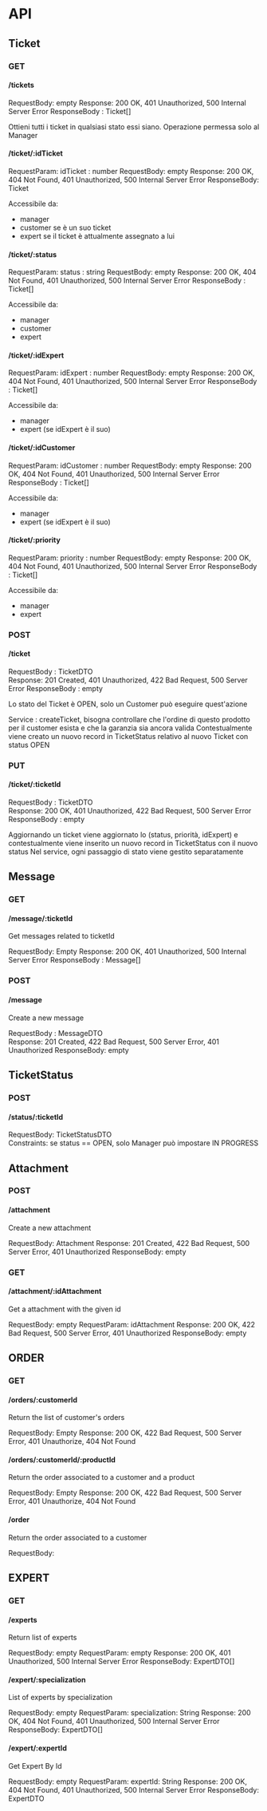 # API

## Ticket

### GET

#### /tickets
RequestBody: empty
Response: 200 OK, 401 Unauthorized, 500 Internal Server Error 
ResponseBody : Ticket[]

Ottieni tutti i ticket in qualsiasi stato essi siano.
Operazione permessa solo al Manager

#### /ticket/:idTicket
RequestParam: idTicket : number
RequestBody: empty
Response: 200 OK, 404 Not Found, 401 Unauthorized, 500 Internal Server Error
ResponseBody: Ticket

Accessibile da:
- manager
- customer se è un suo ticket
- expert se il ticket è attualmente assegnato a lui

#### /ticket/:status
RequestParam: status : string
RequestBody: empty
Response: 200 OK, 404 Not Found, 401 Unauthorized, 500 Internal Server Error
ResponseBody : Ticket[]

Accessibile da:
- manager
- customer
- expert

#### /ticket/:idExpert
RequestParam: idExpert : number
RequestBody: empty
Response: 200 OK, 404 Not Found, 401 Unauthorized, 500 Internal Server Error
ResponseBody : Ticket[]

Accessibile da:
- manager
- expert (se idExpert è il suo)

#### /ticket/:idCustomer
RequestParam: idCustomer : number
RequestBody: empty
Response: 200 OK, 404 Not Found, 401 Unauthorized, 500 Internal Server Error
ResponseBody : Ticket[]

Accessibile da:
- manager
- expert (se idExpert è il suo)

#### /ticket/:priority
RequestParam: priority : number
RequestBody: empty
Response: 200 OK, 404 Not Found, 401 Unauthorized, 500 Internal Server Error
ResponseBody : Ticket[]

Accessibile da:
- manager
- expert

### POST

#### /ticket
RequestBody : TicketDTO \
Response: 201 Created, 401 Unauthorized, 422 Bad Request, 500 Server Error
ResponseBody : empty

Lo stato del Ticket è OPEN, solo un Customer può eseguire quest'azione

Service : createTicket, bisogna controllare che l'ordine di questo prodotto per il customer esista e che la garanzia sia ancora valida
Contestualmente viene creato un nuovo record in TicketStatus relativo al nuovo Ticket con status OPEN

### PUT

#### /ticket/:ticketId
RequestBody : TicketDTO \
Response: 200 OK, 401 Unauthorized, 422 Bad Request, 500 Server Error
ResponseBody : empty

Aggiornando un ticket viene aggiornato lo (status, priorità, idExpert) e contestualmente viene inserito un nuovo record in TicketStatus con il nuovo status
Nel service, ogni passaggio di stato viene gestito separatamente

## Message

### GET

#### /message/:ticketId

Get messages related to ticketId

RequestBody: Empty
Response: 200 OK, 401 Unauthorized, 500 Internal Server Error
ResponseBody : Message[]

### POST

#### /message
Create a new message

RequestBody : MessageDTO \
Response: 201 Created, 422 Bad Request, 500 Server Error, 401 Unauthorized
ResponseBody: empty

## TicketStatus

### POST

#### /status/:ticketId

RequestBody: TicketStatusDTO \
Constraints: se status == OPEN, solo Manager può impostare IN PROGRESS

## Attachment

### POST 

#### /attachment
Create a new attachment

RequestBody: Attachment
Response: 201 Created, 422 Bad Request, 500 Server Error, 401 Unauthorized
ResponseBody: empty

### GET

#### /attachment/:idAttachment
Get a attachment with the given id

RequestBody: empty
RequestParam: idAttachment
Response: 200 OK, 422 Bad Request, 500 Server Error, 401 Unauthorized
ResponseBody: empty


## ORDER

### GET

#### /orders/:customerId
Return the list of customer's orders

RequestBody: Empty
Response: 200 OK, 422 Bad Request, 500 Server Error, 401 Unauthorize, 404 Not Found

#### /orders/:customerId/:productId
Return the order associated to a customer and a product

RequestBody: Empty
Response: 200 OK, 422 Bad Request, 500 Server Error, 401 Unauthorize, 404 Not Found


#### /order
Return the order associated to a customer

RequestBody: 

## EXPERT

### GET

#### /experts

Return list of experts

RequestBody: empty
RequestParam: empty
Response: 200 OK, 401 Unauthorized, 500 Internal Server Error
ResponseBody: ExpertDTO[]

#### /expert/:specialization

List of experts by specialization

RequestBody: empty
RequestParam: specialization: String
Response: 200 OK, 404 Not Found, 401 Unauthorized, 500 Internal Server Error
ResponseBody: ExpertDTO[]

#### /expert/:expertId

Get Expert By Id

RequestBody: empty
RequestParam: expertId: String
Response: 200 OK, 404 Not Found, 401 Unauthorized, 500 Internal Server Error
ResponseBody: ExpertDTO

